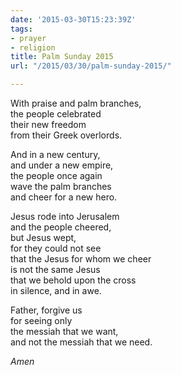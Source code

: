 ```yaml
---
date: '2015-03-30T15:23:39Z'
tags:
- prayer
- religion
title: Palm Sunday 2015
url: "/2015/03/30/palm-sunday-2015/"

---
```

With praise and palm branches,  
the people celebrated  
their new freedom  
from their Greek overlords.

And in a new century,  
and under a new empire,  
the people once again  
wave the palm branches  
and cheer for a new hero.

Jesus rode into Jerusalem  
and the people cheered,  
but Jesus wept,  
for they could not see  
that the Jesus for whom we cheer  
is not the same Jesus  
that we behold upon the cross  
in silence, and in awe.

Father, forgive us  
for seeing only  
the messiah that we want,  
and not the messiah that we need.

*Amen*
